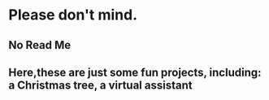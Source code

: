 # Please don't mind.
## **No Read Me**
## **Here,these are just some fun projects, including: a Christmas tree, a virtual assistant**
